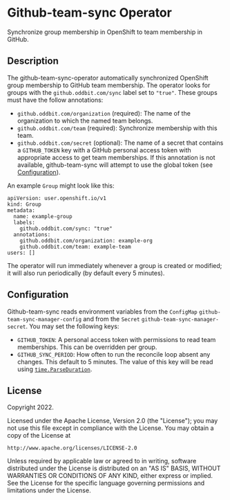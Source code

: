 # Github-team-sync Operator

Synchronize group membership in OpenShift to team membership in GitHub.

## Description

The github-team-sync-operator automatically synchronized OpenShift group membership to GitHub team membership. The operator looks for groups with the `github.oddbit.com/sync` label set to `"true"`. These groups must have the follow annotations:

- `github.oddbit.com/organization` (required): The name of the organization to which the named team belongs.
- `github.oddbit.com/team` (required): Synchronize membership with this team.
- `github.oddbit.com/secret` (optional): The name of a secret that contains a `GITHUB_TOKEN` key with a GitHub personal access token with appropriate access to get team memberships. If this annotation is not available, github-team-sync will attempt to use the global token (see [Configuration](#configuration)).

An example `Group` might look like this:

```
apiVersion: user.openshift.io/v1
kind: Group
metadata:
  name: example-group
  labels:
    github.oddbit.com/sync: "true"
  annotations:
    github.oddbit.com/organization: example-org
    github.oddbit.com/team: example-team
users: []
```

The operator will run immediately whenever a group is created or modified; it will also run periodically (by default every 5 minutes).

## Configuration

Github-team-sync reads environment variables from the `ConfigMap` `github-team-sync-manager-config` and from the `Secret` `github-team-sync-manager-secret`. You may set the following keys:

- `GITHUB_TOKEN`: A personal access token with permissions to read team memberships. This can be overridden per group.
- `GITHUB_SYNC_PERIOD`: How often to run the reconcile loop absent any changes. This default to 5 minutes. The value of this key will be read using [`time.ParseDuration`](https://pkg.go.dev/time#ParseDuration).

## License

Copyright 2022.

Licensed under the Apache License, Version 2.0 (the "License");
you may not use this file except in compliance with the License.
You may obtain a copy of the License at

    http://www.apache.org/licenses/LICENSE-2.0

Unless required by applicable law or agreed to in writing, software
distributed under the License is distributed on an "AS IS" BASIS,
WITHOUT WARRANTIES OR CONDITIONS OF ANY KIND, either express or implied.
See the License for the specific language governing permissions and
limitations under the License.

